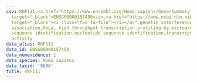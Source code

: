 ```yaml
---
csv: RNF111,<a href="https://www.ensembl.org/Homo_sapiens/Gene/Summary?db=core;g=ENSG00000157450"
  target="_blank">ENSG00000157450</a>,<a href="https://www.ncbi.nlm.nih.gov/pubmed/17216044"
  target="_blank"><i class="fas fa-file"></i></a>",genetic interference,functional
  association,HeLa, high throughput transcription profiling by microarray,nucleotide
  sequence identification,nucleotide sequence identification,transcriptional regulation,down-regulates
  activity
data_alias: RNF111
data_id: ENSG00000157450
data_numevidence: 1
data_species: Homo sapiens
data_taxid: '9606'
title: RNF111
---
```

